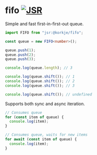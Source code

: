 # fifo [![JSR](https://jsr.io/badges/@korkje/fifo)](https://jsr.io/@korkje/fifo)

Simple and fast first-in-first-out queue.

```ts
import FIFO from "jsr:@korkje/fifo";

const queue = new FIFO<number>();

queue.push(1);
queue.push(2);
queue.push(3);

console.log(queue.length); // 3

console.log(queue.shift()); // 1
console.log(queue.shift()); // 2
console.log(queue.shift()); // 3

console.log(queue.shift()); // undefined
```

Supports both sync and async iteration.

```ts
// Consumes queue
for (const item of queue) {
  console.log(item);
}

// Consumes queue, waits for new items
for await (const item of queue) {
  console.log(item);
}
```
